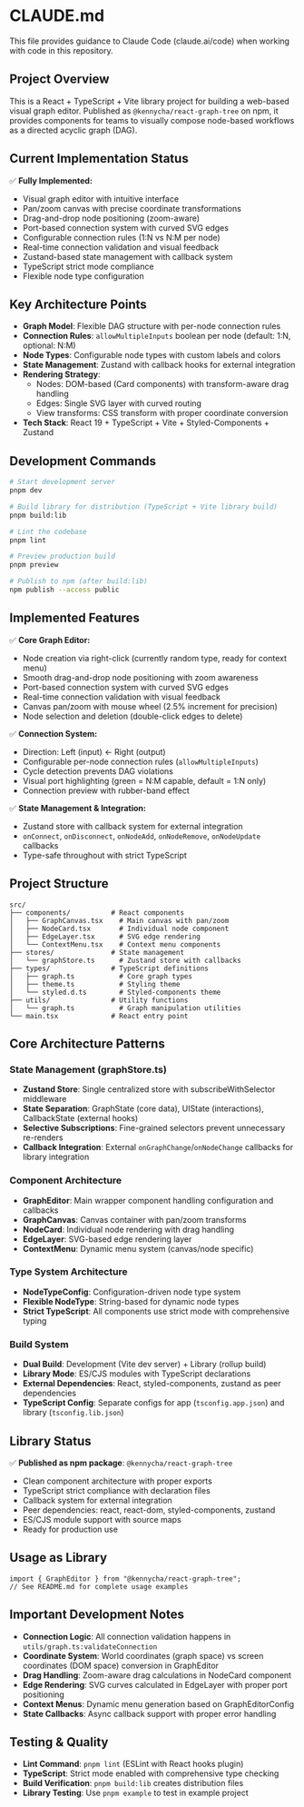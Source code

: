 # CLAUDE.md

This file provides guidance to Claude Code (claude.ai/code) when working with code in this repository.

## Project Overview

This is a React + TypeScript + Vite library project for building a web-based visual graph editor. Published as `@kennycha/react-graph-tree` on npm, it provides components for teams to visually compose node-based workflows as a directed acyclic graph (DAG).

## Current Implementation Status

✅ **Fully Implemented:**
- Visual graph editor with intuitive interface
- Pan/zoom canvas with precise coordinate transformations
- Drag-and-drop node positioning (zoom-aware)
- Port-based connection system with curved SVG edges
- Configurable connection rules (1:N vs N:M per node)
- Real-time connection validation and visual feedback
- Zustand-based state management with callback system
- TypeScript strict mode compliance
- Flexible node type configuration

## Key Architecture Points

- **Graph Model**: Flexible DAG structure with per-node connection rules
- **Connection Rules**: `allowMultipleInputs` boolean per node (default: 1:N, optional: N:M)
- **Node Types**: Configurable node types with custom labels and colors
- **State Management**: Zustand with callback hooks for external integration
- **Rendering Strategy**: 
  - Nodes: DOM-based (Card components) with transform-aware drag handling
  - Edges: Single SVG layer with curved routing
  - View transforms: CSS transform with proper coordinate conversion
- **Tech Stack**: React 19 + TypeScript + Vite + Styled-Components + Zustand

## Development Commands

```bash
# Start development server
pnpm dev

# Build library for distribution (TypeScript + Vite library build)
pnpm build:lib

# Lint the codebase
pnpm lint

# Preview production build
pnpm preview

# Publish to npm (after build:lib)
npm publish --access public
```

## Implemented Features

✅ **Core Graph Editor:**
- Node creation via right-click (currently random type, ready for context menu)
- Smooth drag-and-drop node positioning with zoom awareness
- Port-based connection system with curved SVG edges
- Real-time connection validation with visual feedback
- Canvas pan/zoom with mouse wheel (2.5% increment for precision)
- Node selection and deletion (double-click edges to delete)

✅ **Connection System:**
- Direction: Left (input) ← Right (output)
- Configurable per-node connection rules (`allowMultipleInputs`)
- Cycle detection prevents DAG violations
- Visual port highlighting (green = N:M capable, default = 1:N only)
- Connection preview with rubber-band effect

✅ **State Management & Integration:**
- Zustand store with callback system for external integration
- `onConnect`, `onDisconnect`, `onNodeAdd`, `onNodeRemove`, `onNodeUpdate` callbacks
- Type-safe throughout with strict TypeScript

## Project Structure

```
src/
├── components/          # React components
│   ├── GraphCanvas.tsx    # Main canvas with pan/zoom
│   ├── NodeCard.tsx       # Individual node component
│   ├── EdgeLayer.tsx      # SVG edge rendering
│   └── ContextMenu.tsx    # Context menu components
├── stores/              # State management
│   └── graphStore.ts      # Zustand store with callbacks
├── types/               # TypeScript definitions
│   ├── graph.ts           # Core graph types
│   ├── theme.ts           # Styling theme
│   └── styled.d.ts        # Styled-components theme
├── utils/               # Utility functions
│   └── graph.ts           # Graph manipulation utilities
└── main.tsx             # React entry point
```

## Core Architecture Patterns

### State Management (graphStore.ts)
- **Zustand Store**: Single centralized store with subscribeWithSelector middleware
- **State Separation**: GraphState (core data), UIState (interactions), CallbackState (external hooks)
- **Selective Subscriptions**: Fine-grained selectors prevent unnecessary re-renders
- **Callback Integration**: External `onGraphChange`/`onNodeChange` callbacks for library integration

### Component Architecture
- **GraphEditor**: Main wrapper component handling configuration and callbacks
- **GraphCanvas**: Canvas container with pan/zoom transforms
- **NodeCard**: Individual node rendering with drag handling
- **EdgeLayer**: SVG-based edge rendering layer
- **ContextMenu**: Dynamic menu system (canvas/node specific)

### Type System Architecture
- **NodeTypeConfig**: Configuration-driven node type system
- **Flexible NodeType**: String-based for dynamic node types
- **Strict TypeScript**: All components use strict mode with comprehensive typing

### Build System
- **Dual Build**: Development (Vite dev server) + Library (rollup build)
- **Library Mode**: ES/CJS modules with TypeScript declarations
- **External Dependencies**: React, styled-components, zustand as peer dependencies
- **TypeScript Config**: Separate configs for app (`tsconfig.app.json`) and library (`tsconfig.lib.json`)

## Library Status

✅ **Published as npm package**: `@kennycha/react-graph-tree`
- Clean component architecture with proper exports
- TypeScript strict compliance with declaration files
- Callback system for external integration  
- Peer dependencies: react, react-dom, styled-components, zustand
- ES/CJS module support with source maps
- Ready for production use

## Usage as Library

```tsx
import { GraphEditor } from "@kennycha/react-graph-tree";
// See README.md for complete usage examples
```

## Important Development Notes

- **Connection Logic**: All connection validation happens in `utils/graph.ts:validateConnection`
- **Coordinate System**: World coordinates (graph space) vs screen coordinates (DOM space) conversion in GraphEditor
- **Drag Handling**: Zoom-aware drag calculations in NodeCard component
- **Edge Rendering**: SVG curves calculated in EdgeLayer with proper port positioning
- **Context Menus**: Dynamic menu generation based on GraphEditorConfig
- **State Callbacks**: Async callback support with proper error handling

## Testing & Quality

- **Lint Command**: `pnpm lint` (ESLint with React hooks plugin)
- **TypeScript**: Strict mode enabled with comprehensive type checking
- **Build Verification**: `pnpm build:lib` creates distribution files
- **Library Testing**: Use `pnpm example` to test in example project